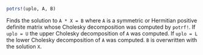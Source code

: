 ```julia
potrs!(uplo, A, B)
```

Finds the solution to `A * X = B` where `A` is a symmetric or Hermitian positive definite matrix whose Cholesky decomposition was computed by `potrf!`. If `uplo = U` the upper Cholesky decomposition of `A` was computed. If `uplo = L` the lower Cholesky decomposition of `A` was computed. `B` is overwritten with the solution `X`.
